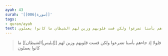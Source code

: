 ```yaml
---
ayah: 43
surah: '[[006|سورة]]'
tags:
- quran/ayah
text: فلولا إذ جاءهم بأسنا تضرعوا ولكن قست قلوبهم وزين لهم الشيطان ما كانوا يعملون
---
```

> فلولا إذ جاءهم بأسنا تضرعوا ولكن قست قلوبهم وزين لهم [[إبليس|الشيطان]] ما كانوا يعملون
